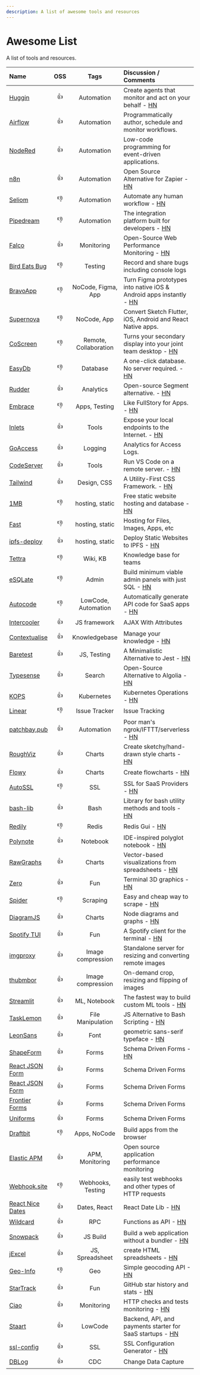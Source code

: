```yaml
---
description: A list of awesome tools and resources
---
```


# Awesome List

A list of tools and resources.

| Name                                                                                    |     OSS      |         Tags          | Discussion / Comments                                                                                            |
| :-------------------------------------------------------------------------------------- | :----------: | :-------------------: | :--------------------------------------------------------------------------------------------------------------- |
| [Huggin](https://github.com/huginn/huginn)                                              |  :thumbsup:  |      Automation       | Create agents that monitor and act on your behalf - [HN](https://news.ycombinator.com/item?id=21772610)          |
| [Airflow](https://airflow.apache.org)                                                   |  :thumbsup:  |      Automation       | Programmatically author, schedule and monitor workflows.                                                         |
| [NodeRed](https://nodered.org)                                                          |  :thumbsup:  |      Automation       | Low-code programming for event-driven applications.                                                              |
| [n8n](https://n8n.io/)                                                                  |  :thumbsup:  |      Automation       | Open Source Alternative for Zapier - [HN](https://hn.premii.com/#/comments/21191676)                             |
| [Seliom](https://www.seliom.com/)                                                       | :thumbsdown: |      Automation       | Automate any human workflow - [HN](https://hn.premii.com/#/comments/21692901)                                    |
| [Pipedream](https://pipedream.com/)                                                     | :thumbsdown: |      Automation       | The integration platform built for developers - [HN](https://news.ycombinator.com/item?id=21270424)              |
| [Falco](https://github.com/theodo/falco)                                                |  :thumbsup:  |      Monitoring       | Open-Source Web Performance Monitoring - [HN](https://hn.premii.com/#/comments/21782714)                         |
| [Bird Eats Bug](https://birdeatsbug.com/)                                               | :thumbsdown: |        Testing        | Record and share bugs including console logs                                                                     |
| [BravoApp](https://www.bravostudio.app/)                                                | :thumbsdown: |  NoCode, Figma, App   | Turn Figma prototypes into native iOS & Android apps instantly - [HN](https://hn.premii.com/#/comments/21753401) |
| [Supernova](https://supernova.io)                                                       | :thumbsdown: |      NoCode, App      | Convert Sketch Flutter, iOS, Android and React Native apps.                                                      |
| [CoScreen](https://www.coscreen.co/)                                                    | :thumbsdown: | Remote, Collaboration | Turns your secondary display into your joint team desktop - [HN](https://news.ycombinator.com/item?id=21639525)  |
| [EasyDb](https://easydb.io/)                                                            | :thumbsdown: |       Database        | A one-click database. No server required. - [HN](https://news.ycombinator.com/item?id=21587935)                  |
| [Rudder](https://github.com/rudderlabs/rudder-server)                                   |  :thumbsup:  |       Analytics       | Open-source Segment alternative. - [HN](https://news.ycombinator.com/item?id=21081756)                           |
| [Embrace](https://embrace.io/)                                                          | :thumbsdown: |     Apps, Testing     | Like FullStory for Apps. - [HN](https://hn.premii.com/#/comments/20677403)                                       |
| [Inlets](https://github.com/inlets/inlets)                                              |  :thumbsup:  |         Tools         | Expose your local endpoints to the Internet. - [HN](https://hn.premii.com/#/comments/20410552)                   |
| [GoAccess](https://goaccess.io/)                                                        |  :thumbsup:  |        Logging        | Analytics for Access Logs.                                                                                       |
| [CodeServer](https://github.com/cdr/code-server)                                        |  :thumbsup:  |         Tools         | Run VS Code on a remote server.  - [HN](https://hn.premii.com/#/comments/19393972)                               |
| [Tailwind](https://tailwindcss.com/)                                                    |  :thumbsup:  |      Design, CSS      | A Utility-First CSS Framework.  - [HN](https://hn.premii.com/#/comments/18084013)                                |
| [1MB](https://1mb.site/)                                                                | :thumbsdown: |    hosting, static    | Free static website hosting and database  - [HN](https://news.ycombinator.com/item?id=19772097)                  |
| [Fast](https://fast.io/)                                                                | :thumbsdown: |    hosting, static    | Hosting for Files, Images, Apps, etc                                                                             |
| [ipfs-deploy](https://github.com/ipfs-shipyard/ipfs-deploy)                             |  :thumbsup:  |    hosting, static    | Deploy Static Websites to IPFS - [HN](https://news.ycombinator.com/item?id=19801546)                             |
| [Tettra](https://tettra.com/product/)                                                   | :thumbsdown: |       Wiki, KB        | Knowledge base for teams                                                                                         |
| [eSQLate](https://github.com/forbesmyester/esqlate)                                     | :thumbsdown: |         Admin         | Build minimum viable admin panels with just SQL - [HN](https://news.ycombinator.com/item?id=22073037)            |
| [Autocode](https://autocode.com)                                                        | :thumbsdown: |  LowCode, Automation  | Automatically generate API code for SaaS apps - [HN](https://news.ycombinator.com/item?id=22306996)              |
| [Intercooler](https://intercoolerjs.org/)                                               |  :thumbsup:  |     JS framework      | AJAX With Attributes                                                                                             |
| [Contextualise](https://intercoolerjs.org/)                                             |  :thumbsup:  |     Knowledgebase     | Manage your knowledge  - [HN](https://news.ycombinator.com/item?id=22282583)                                     |
| [Baretest](https://intercoolerjs.org/)                                                  |  :thumbsup:  |      JS, Testing      | A Minimalistic Alternative to Jest  - [HN](https://news.ycombinator.com/item?id=22263314)                        |
| [Typesense](https://github.com/typesense/typesense)                                     |  :thumbsup:  |        Search         | Open-Source Alternative to Algolia  - [HN](https://news.ycombinator.com/item?id=22181437)                        |
| [KOPS](https://github.com/kubernetes/kops)                                              |  :thumbsup:  |      Kubernetes       | Kubernetes Operations  - [HN](https://news.ycombinator.com/item?id=22113938)                                     |
| [Linear](https://linear.app/)                                                           | :thumbsdown: |     Issue Tracker     | Issue Tracking                                                                                                   |
| [patchbay.pub](https://patchbay.pub/)                                                   |  :thumbsup:  |      Automation       | Poor man's ngrok/IFTTT/serverless  - [HN](https://news.ycombinator.com/item?id=21639066)                         |
| [RoughViz](https://github.com/jwilber/roughViz)                                         |  :thumbsup:  |        Charts         | Create sketchy/hand-drawn style charts  - [HN](https://news.ycombinator.com/item?id=21648968)                    |
| [Flowy](https://github.com/alyssaxuu/flowy)                                             |  :thumbsup:  |        Charts         | Create flowcharts  - [HN](https://news.ycombinator.com/item?id=21649066)                                         |
| [AutoSSL](https://autossl.co/)                                                          | :thumbsdown: |          SSL          | SSL for SaaS Providers  - [HN](https://news.ycombinator.com/item?id=21527004)                                    |
| [bash-lib](https://github.com/cyberark/bash-lib)                                        |  :thumbsup:  |         Bash          | Library for bash utility methods and tools  - [HN](https://news.ycombinator.com/item?id=21497656)                |
| [Redily](https://www.redily.app/)                                                       | :thumbsdown: |         Redis         | Redis Gui  - [HN](https://news.ycombinator.com/item?id=21454463)                                                 |
| [Polynote](https://polynote.org/)                                                       |  :thumbsup:  |       Notebook        | IDE-inspired polyglot notebook  - [HN](https://news.ycombinator.com/item?id=21337260)                            |
| [RawGraphs](https://github.com/rawgraphs/raw)                                           |  :thumbsup:  |        Charts         | Vector-based visualizations from spreadsheets - [HN](https://news.ycombinator.com/item?id=21695561)              |
| [Zero](https://github.com/sinclairzx81/zero)                                            |  :thumbsup:  |          Fun          | Terminal 3D graphics - [HN](https://news.ycombinator.com/item?id=21380092)                                       |
| [Spider](https://tryspider.com/)                                                        | :thumbsdown: |       Scraping        | Easy and cheap way to scrape - [HN](https://news.ycombinator.com/item?id=21215484)                               |
| [DiagramJS](https://github.com/graphql-editor/diagram)                                  |  :thumbsup:  |        Charts         | Node diagrams and graphs - [HN](https://news.ycombinator.com/item?id=21192357)                                   |
| [Spotify TUI](https://github.com/Rigellute/spotify-tui)                                 |  :thumbsup:  |          Fun          | A Spotify client for the terminal - [HN](https://news.ycombinator.com/item?id=21179190)                          |
| [imgproxy](https://github.com/imgproxy/imgproxy)                                        |  :thumbsup:  |   Image compression   | Standalone server for resizing and converting remote images                                                      |
| [thubmbor](https://github.com/thumbor/thumbor)                                          |  :thumbsup:  |   Image compression   | On-demand crop, resizing and flipping of images                                                                  |
| [Streamlit](https://github.com/streamlit/streamlit/)                                    |  :thumbsup:  |     ML, Notebook      | The fastest way to build custom ML tools - [HN](https://news.ycombinator.com/item?id=21158487)                   |
| [TaskLemon](https://github.com/cykelero/tasklemon)                                      |  :thumbsup:  |   File Manipulation   | JS Alternative to Bash Scripting - [HN](https://news.ycombinator.com/item?id=20846717)                           |
| [LeonSans](https://github.com/cmiscm/leonsans)                                          |  :thumbsup:  |         Font          | geometric sans-serif typeface - [HN](https://news.ycombinator.com/item?id=20854024)                              |
| [ShapeForm](https://github.com/TakeShape/shape-form)                                    |  :thumbsup:  |         Forms         | Schema Driven Forms - [HN](https://news.ycombinator.com/item?id=20828936)                                        |
| [React JSON Form](https://github.com/rjsf-team/react-jsonschema-form)                   |  :thumbsup:  |         Forms         | Schema Driven Forms                                                                                              |
| [React JSON Form](https://github.com/rjsf-team/react-jsonschema-form)                   |  :thumbsup:  |         Forms         | Schema Driven Forms                                                                                              |
| [Frontier Forms](https://frontier-forms.dev/)                                           |  :thumbsup:  |         Forms         | Schema Driven Forms                                                                                              |
| [Uniforms](https://github.com/vazco/uniforms)                                           |  :thumbsup:  |         Forms         | Schema Driven Forms                                                                                              |
| [Draftbit](https://draftbit.com/)                                                       | :thumbsdown: |     Apps, NoCode      | Build apps from the browser                                                                                      |
| [Elastic APM](https://www.elastic.co/apm)                                               |  :thumbsup:  |    APM, Monitoring    | Open source application performance monitoring                                                                   |
| [Webhook.site](webhook.site)                                                            | :thumbsdown: |   Webhooks, Testing   | easily test webhooks and other types of HTTP requests                                                            |
| [React Nice Dates](webhook.site)                                                        |  :thumbsup:  |     Dates, React      | React Date Lib - [HN](https://news.ycombinator.com/item?id=22108880)                                             |
| [Wildcard](https://github.com/reframejs/wildcard-api)                                   |  :thumbsup:  |          RPC          | Functions as API - [HN](https://news.ycombinator.com/item?id=22010600)                                           |
| [Snowpack](https://www.snowpack.dev/)                                                   |  :thumbsup:  |       JS Build        | Build a web application without a bundler - [HN](https://news.ycombinator.com/item?id=21989967)                  |
| [jExcel](https://github.com/paulhodel/jexcel)                                           |  :thumbsup:  |    JS, Spreadsheet    | create HTML spreadsheets  - [HN](https://news.ycombinator.com/item?id=21996789)                                  |
| [Geo-Info](https://geo-info.co/)                                                        | :thumbsdown: |          Geo          | Simple geocoding API  - [HN](https://news.ycombinator.com/item?id=20681257)                                      |
| [StarTrack](https://github.com/seladb/StarTrack-js)                                     |  :thumbsup:  |          Fun          | GitHub star history and stats  - [HN](https://news.ycombinator.com/item?id=22213207)                             |
| [Ciao](https://github.com/seladb/StarTrack-js)                                          |  :thumbsup:  |      Monitoring       | HTTP checks and tests monitoring  - [HN](https://news.ycombinator.com/item?id=20460943)                          |
| [Staart](https://github.com/staart/api)                                                 |  :thumbsup:  |        LowCode        | Backend, API, and payments starter for SaaS startups  - [HN](https://news.ycombinator.com/item?id=20310762)      |
| [ssl-config](https://ssl-config.mozilla.org/)                                   |  :thumbsup:  |          SSL          | SSL Configuration Generator  - [HN](https://news.ycombinator.com/item?id=20311834)                               |
| [DBLog]( https://netflixtechblog.com/dblog-a-generic-change-data-capture-framework-69351fb9099b) |  :thumbsup:  |          CDC          | Change Data Capture                                                                                              |